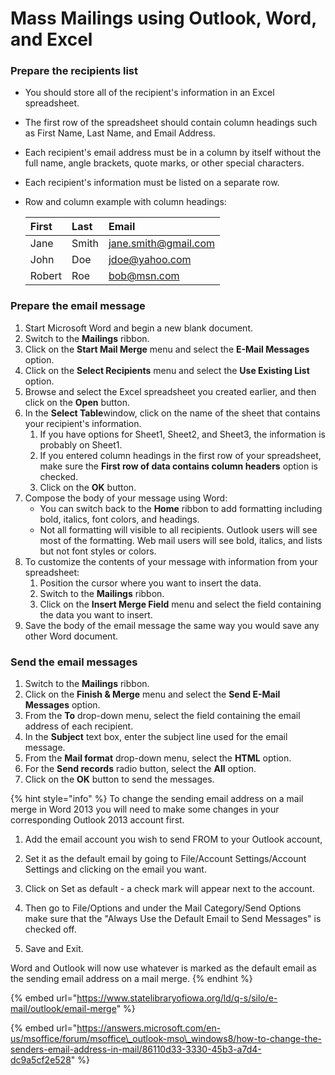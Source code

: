 # Mass Mailings using Outlook, Word, and Excel

### Prepare the recipients list

* You should store all of the recipient's information in an Excel spreadsheet.
* The first row of the spreadsheet should contain column headings such as First Name, Last Name, and Email Address.
* Each recipient's email address must be in a column by itself without the full name, angle brackets, quote marks, or other special characters.
* Each recipient's information must be listed on a separate row.
* Row and column example with column headings:

  | **First** | **Last** | **Email** |
  | :--- | :--- | :--- |
  | Jane | Smith | jane.smith@gmail.com |
  | John | Doe | jdoe@yahoo.com |
  | Robert | Roe | bob@msn.com |

### Prepare the email message

1. Start Microsoft Word and begin a new blank document.
2. Switch to the **Mailings** ribbon.
3. Click on the **Start Mail Merge** menu and select the **E-Mail Messages** option.
4. Click on the **Select Recipients** menu and select the **Use Existing List** option.
5. Browse and select the Excel spreadsheet you created earlier, and then click on the **Open** button.
6. In the **Select Table**window, click on the name of the sheet that contains your recipient's information.
   1. If you have options for Sheet1, Sheet2, and Sheet3, the information is probably on Sheet1.
   2. If you entered column headings in the first row of your spreadsheet, make sure the **First row of data contains column headers** option is checked.
   3. Click on the **OK** button.
7. Compose the body of your message using Word:
   * You can switch back to the **Home** ribbon to add formatting including bold, italics, font colors, and headings.
   * Not all formatting will visible to all recipients. Outlook users will see most of the formatting. Web mail users will see bold, italics, and lists but not font styles or colors.
8. To customize the contents of your message with information from your spreadsheet:
   1. Position the cursor where you want to insert the data.
   2. Switch to the **Mailings** ribbon.
   3. Click on the **Insert Merge Field** menu and select the field containing the data you want to insert.
9. Save the body of the email message the same way you would save any other Word document.

### Send the email messages

1. Switch to the **Mailings** ribbon.
2. Click on the **Finish & Merge** menu and select the **Send E-Mail Messages** option.
3. From the **To** drop-down menu, select the field containing the email address of each recipient.
4. In the **Subject** text box, enter the subject line used for the email message.
5. From the **Mail format** drop-down menu, select the **HTML** option.
6. For the **Send records** radio button, select the **All** option.
7. Click on the **OK** button to send the messages.

{% hint style="info" %}
To change the sending email address on a mail merge in Word 2013 you will need to make some changes in your corresponding Outlook 2013 account first.

1. Add the email account you wish to send FROM to your Outlook account,

2. Set it as the default email by going to File/Account Settings/Account Settings and clicking on the email you want.

3. Click on Set as default - a check mark will appear next to the account.

4. Then go to File/Options and under the Mail Category/Send Options make sure that the "Always Use the Default Email to Send Messages" is checked off.

5. Save and Exit.

Word and Outlook will now use whatever is marked as the default email as the sending email address on a mail merge.
{% endhint %}

{% embed url="https://www.statelibraryofiowa.org/ld/q-s/silo/e-mail/outlook/email-merge" %}

{% embed url="https://answers.microsoft.com/en-us/msoffice/forum/msoffice\_outlook-mso\_windows8/how-to-change-the-senders-email-address-in-mail/86110d33-3330-45b3-a7d4-dc9a5cf2e528" %}




